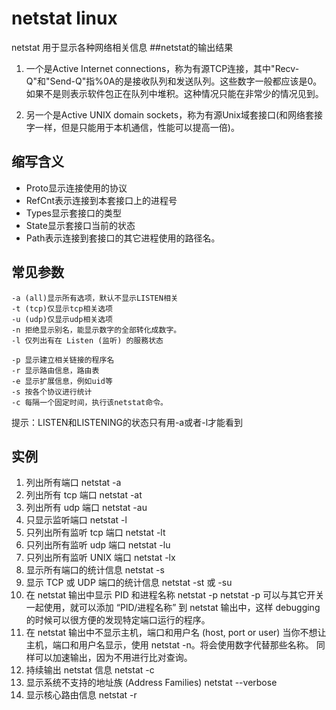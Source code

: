 # netstat linux
netstat 用于显示各种网络相关信息
##netstat的输出结果

1. 一个是Active Internet connections，称为有源TCP连接，其中"Recv-Q"和"Send-Q"指%0A的是接收队列和发送队列。这些数字一般都应该是0。如果不是则表示软件包正在队列中堆积。这种情况只能在非常少的情况见到。

2. 另一个是Active UNIX domain sockets，称为有源Unix域套接口(和网络套接字一样，但是只能用于本机通信，性能可以提高一倍)。

## 缩写含义
- Proto显示连接使用的协议
- RefCnt表示连接到本套接口上的进程号
- Types显示套接口的类型
- State显示套接口当前的状态
- Path表示连接到套接口的其它进程使用的路径名。

## 常见参数
```
-a (all)显示所有选项，默认不显示LISTEN相关
-t (tcp)仅显示tcp相关选项
-u (udp)仅显示udp相关选项
-n 拒绝显示别名，能显示数字的全部转化成数字。
-l 仅列出有在 Listen (监听) 的服務状态

-p 显示建立相关链接的程序名
-r 显示路由信息，路由表
-e 显示扩展信息，例如uid等
-s 按各个协议进行统计
-c 每隔一个固定时间，执行该netstat命令。
```
提示：LISTEN和LISTENING的状态只有用-a或者-l才能看到

## 实例
1.  列出所有端口 netstat -a
2.  列出所有 tcp 端口 netstat -at
3.  列出所有 udp 端口 netstat -au
4.  只显示监听端口 netstat -l
5.  只列出所有监听 tcp 端口 netstat -lt
6.  只列出所有监听 udp 端口 netstat -lu
7.  只列出所有监听 UNIX 端口 netstat -lx
8.  显示所有端口的统计信息 netstat -s
9.  显示 TCP 或 UDP 端口的统计信息 netstat -st 或 -su
10.  在 netstat 输出中显示 PID 和进程名称 netstat -p
netstat -p 可以与其它开关一起使用，就可以添加 “PID/进程名称” 到 netstat 输出中，这样 debugging 的时候可以很方便的发现特定端口运行的程序。
11. 在 netstat 输出中不显示主机，端口和用户名 (host, port or user)
当你不想让主机，端口和用户名显示，使用 netstat -n。将会使用数字代替那些名称。
同样可以加速输出，因为不用进行比对查询。
12. 持续输出 netstat 信息 netstat -c
13. 显示系统不支持的地址族 (Address Families) netstat --verbose
14. 显示核心路由信息 netstat -r
